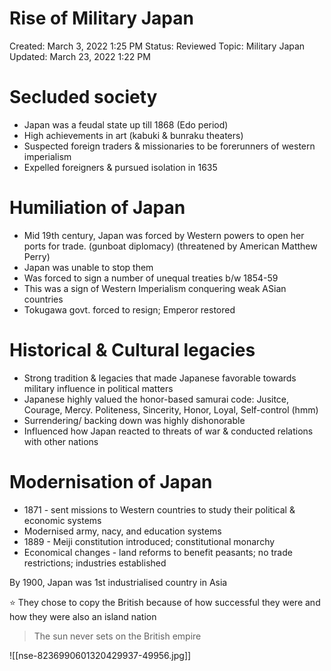# Rise of Military Japan

Created: March 3, 2022 1:25 PM
Status: Reviewed
Topic: Military Japan
Updated: March 23, 2022 1:22 PM

# Secluded society

- Japan was a feudal state up till 1868 (Edo period)
- High achievements in art (kabuki & bunraku theaters)
- Suspected foreign traders & missionaries to be forerunners of western imperialism
- Expelled foreigners & pursued isolation in 1635

# Humiliation of Japan

- Mid 19th century, Japan was forced by Western powers to open her ports for trade. (gunboat diplomacy) (threatened by American Matthew Perry)
- Japan was unable to stop them
- Was forced to sign a number of unequal treaties b/w 1854-59
- This was a sign of Western Imperialism conquering weak ASian countries
- Tokugawa govt. forced to resign; Emperor restored

# Historical & Cultural legacies

- Strong tradition & legacies that made Japanese favorable towards military influence in political matters
- Japanese highly valued the honor-based samurai code: Jusitce, Courage, Mercy. Politeness, Sincerity, Honor, Loyal, Self-control (hmm)
- Surrendering/ backing down was highly dishonorable
- Influenced how Japan reacted to threats of war & conducted relations with other nations

# Modernisation of Japan

- 1871 - sent missions to Western countries to study their political & economic systems
- Modernised army, nacy, and education systems
- 1889 - Meiji constitution introduced; constitutional monarchy
- Economical changes - land reforms to benefit peasants; no trade restrictions; industries established

By 1900, Japan was 1st industrialised country in Asia

<aside>
⭐ They chose to copy the British because of how successful they were and how they were also an island nation

</aside>

> The sun never sets on the British empire
> 

![[nse-8236990601320429937-49956.jpg]]